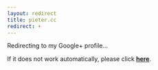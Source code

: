 ```yaml
---
layout: redirect
title: pieter.cc
redirect: +
---
```


Redirecting to my Google+ profile...

If it does not work automatically, please click **[here](http://walsweer.me/+)**.